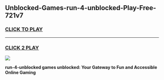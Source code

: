 
## Unblocked-Games-run-4-unblocked-Play-Free-721v7
<h3>
<a href="https://premium76.site?title=run-4-unblocked&ref=19M">CLICK TO PLAY</a></h3>
<hr>

<h3>
<a href="https://premium76.site?title=run-4-unblocked&ref=19M">CLICK 2 PLAY</a>
  
</h3>

<a href="https://premium76.site?title=run-4-unblocked&ref=19M"><img src="https://clearcache.store/games.png"></a>


**run-4-unblocked games unblocked: Your Gateway to Fun and Accessible Online Gaming**
